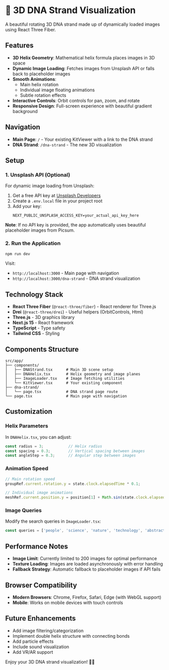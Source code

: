 # 🧬 3D DNA Strand Visualization

A beautiful rotating 3D DNA strand made up of dynamically loaded images using React Three Fiber.

## Features

- **3D Helix Geometry**: Mathematical helix formula places images in 3D space
- **Dynamic Image Loading**: Fetches images from Unsplash API or falls back to placeholder images
- **Smooth Animations**: 
  - Main helix rotation
  - Individual image floating animations
  - Subtle rotation effects
- **Interactive Controls**: Orbit controls for pan, zoom, and rotate
- **Responsive Design**: Full-screen experience with beautiful gradient background

## Navigation

- **Main Page**: `/` - Your existing KitViewer with a link to the DNA strand
- **DNA Strand**: `/dna-strand` - The new 3D visualization

## Setup

### 1. Unsplash API (Optional)

For dynamic image loading from Unsplash:

1. Get a free API key at [Unsplash Developers](https://unsplash.com/developers)
2. Create a `.env.local` file in your project root
3. Add your key:
   ```
   NEXT_PUBLIC_UNSPLASH_ACCESS_KEY=your_actual_api_key_here
   ```

**Note**: If no API key is provided, the app automatically uses beautiful placeholder images from Picsum.

### 2. Run the Application

```bash
npm run dev
```

Visit:
- `http://localhost:3000` - Main page with navigation
- `http://localhost:3000/dna-strand` - DNA strand visualization

## Technology Stack

- **React Three Fiber** (`@react-three/fiber`) - React renderer for Three.js
- **Drei** (`@react-three/drei`) - Useful helpers (OrbitControls, Html)
- **Three.js** - 3D graphics library
- **Next.js 15** - React framework
- **TypeScript** - Type safety
- **Tailwind CSS** - Styling

## Components Structure

```
src/app/
├── components/
│   ├── DNAStrand.tsx      # Main 3D scene setup
│   ├── DNAHelix.tsx       # Helix geometry and image planes
│   ├── ImageLoader.tsx    # Image fetching utilities
│   └── KitViewer.tsx      # Your existing component
├── dna-strand/
│   └── page.tsx           # DNA strand page route
└── page.tsx               # Main page with navigation
```

## Customization

### Helix Parameters

In `DNAHelix.tsx`, you can adjust:

```typescript
const radius = 3;           // Helix radius
const spacing = 0.3;        // Vertical spacing between images
const angleStep = 0.3;      // Angular step between images
```

### Animation Speed

```typescript
// Main rotation speed
groupRef.current.rotation.y = state.clock.elapsedTime * 0.1;

// Individual image animations
meshRef.current.position.y = position[1] + Math.sin(state.clock.elapsedTime * 2 + index * 0.1) * 0.05;
```

### Image Queries

Modify the search queries in `ImageLoader.tsx`:

```typescript
const queries = ['people', 'science', 'nature', 'technology', 'abstract', 'space'];
```

## Performance Notes

- **Image Limit**: Currently limited to 200 images for optimal performance
- **Texture Loading**: Images are loaded asynchronously with error handling
- **Fallback Strategy**: Automatic fallback to placeholder images if API fails

## Browser Compatibility

- **Modern Browsers**: Chrome, Firefox, Safari, Edge (with WebGL support)
- **Mobile**: Works on mobile devices with touch controls

## Future Enhancements

- Add image filtering/categorization
- Implement double helix structure with connecting bonds
- Add particle effects
- Include sound visualization
- Add VR/AR support

Enjoy your 3D DNA strand visualization! 🧬✨ 